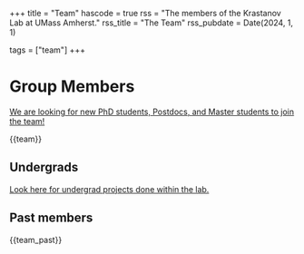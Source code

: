 +++
title = "Team"
hascode = true
rss = "The members of the Krastanov Lab at UMass Amherst."
rss_title = "The Team"
rss_pubdate = Date(2024, 1, 1)

tags = ["team"]
+++

# Group Members

[We are  looking for new PhD students, Postdocs, and Master students to join the team!](/vacancies)

{{team}}

## Undergrads

[Look here for undergrad projects done within the lab.](/pastindependentstudy)

## Past members

{{team_past}}